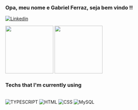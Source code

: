 ### Opa, meu nome e Gabriel Ferraz, seja bem vindo !! 

[![Linkedin](https://img.shields.io/badge/LinkedIn-0077B5?style=for-the-badge&logo=linkedin&logoColor=white)](https://https://www.linkedin.com/in/gabriel-martins-ferraz//)

<div>
   <img height="150em" src="https://github-readme-stats.vercel.app/api?username=GabrielFerraz&show_icons=true&theme=dark&include_all_commits=true&count_private=true"/>
   <img height="150em" src="https://github-readme-stats.vercel.app/api/top-langs/?username=GabrielFerraz&layout=compact&langs_count=7&theme=dark"/>
</div>


### Techs that I'm currently using

<div style="display: inline_block" ><br/>
    <img align="center" alt="TYPESCRIPT" src="https://img.shields.io/badge/TypeScript-007ACC?style=for-the-badge&logo=typescript&logoColor=white"/>
     <img align="center" alt="HTML" src="https://img.shields.io/badge/HTML5-E34F26?style=for-the-badge&logo=html5&logoColor=white"/>
      <img align="center" alt="CSS" src="https://img.shields.io/badge/CSS3-1572B6?style=for-the-badge&logo=css3&logoColor=white"/>
       <img align="center" alt="MySQL" src="https://img.shields.io/badge/MySQL-00000F?style=for-the-badge&logo=mysql&logoColor=white"/>
      
</div><br/>



